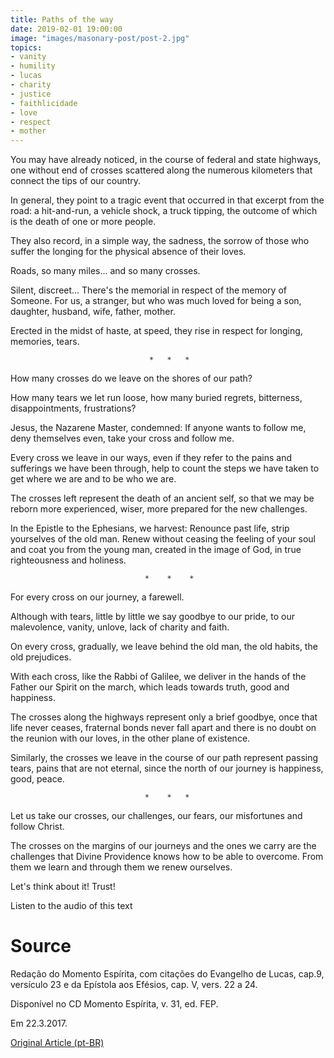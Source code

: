 ```yaml
---
title: Paths of the way
date: 2019-02-01 19:00:00
image: "images/masonary-post/post-2.jpg"
topics: 
- vanity
- humility
- lucas
- charity
- justice
- faithlicidade
- love
- respect
- mother
---
```


You may have already noticed, in the course of federal and state highways, one without
end of crosses scattered along the numerous kilometers that connect the tips
of our country.

In general, they point to a tragic event that occurred in that excerpt from the
road: a hit-and-run, a vehicle shock, a truck tipping,
the outcome of which is the death of one or more people.

They also record, in a simple way, the sadness, the sorrow of those who
suffer the longing for the physical absence of their loves.

Roads, so many miles... and so many crosses.

Silent, discreet... There's the memorial in respect of the memory of
Someone. For us, a stranger, but who was much loved for being a son,
daughter, husband, wife, father, mother.

Erected in the midst of haste, at speed, they rise in respect for longing,
memories, tears.

                                   *   *   *

How many crosses do we leave on the shores of our path?

How many tears we let run loose, how many buried regrets,
bitterness, disappointments, frustrations?

Jesus, the Nazarene Master, condemned: If anyone wants to follow me, deny themselves
even, take your cross and follow me.

Every cross we leave in our ways, even if they refer to the pains and
sufferings we have been through, help to count the steps we have taken to
get where we are and to be who we are.

The crosses left represent the death of an ancient self, so that we may
be reborn more experienced, wiser, more prepared for the new challenges.

In the Epistle to the Ephesians, we harvest: Renounce past life, strip yourselves of the
old man. Renew without ceasing the feeling of your soul and coat you from the
young man, created in the image of God, in true righteousness and holiness.

                                  *    *    *

For every cross on our journey, a farewell.

Although with tears, little by little we say goodbye to our pride, to our
malevolence, vanity, unlove, lack of charity and faith.

On every cross, gradually, we leave behind the old man, the old
habits, the old prejudices.

With each cross, like the Rabbi of Galilee, we deliver in the hands of the Father our
Spirit on the march, which leads towards truth, good and happiness.

The crosses along the highways represent only a brief goodbye, once
that life never ceases, fraternal bonds never fall apart and there is no doubt
on the reunion with our loves, in the other plane of existence.

Similarly, the crosses we leave in the course of our path represent
passing tears, pains that are not eternal, since the north of our
journey is happiness, good, peace.

                                  *    *   *

Let us take our crosses, our challenges, our fears, our
misfortunes and follow Christ.

The crosses on the margins of our journeys and the ones we carry are the challenges that
Divine Providence knows how to be able to overcome. From them we learn and
through them we renew ourselves.

Let's think about it! Trust!

Listen to the audio of this text

# Source
Redação do Momento Espírita, com citações do
Evangelho de Lucas, cap.9, versículo 23 e da
Epístola aos Efésios, cap. V, vers. 22 a 24.

Disponível no CD Momento Espírita, v. 31, ed. FEP.

Em 22.3.2017. 


[Original Article (pt-BR)](http://momento.com.br/pt/ler_texto.php?id=4900)
